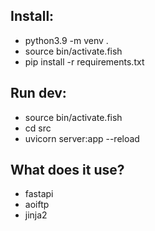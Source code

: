Install:
--------

- python3.9 -m venv .
- source bin/activate.fish
- pip install -r requirements.txt


Run dev:
--------
- source bin/activate.fish
- cd src
- uvicorn server:app --reload


What does it use?
-----------------
- fastapi
- aoiftp
- jinja2
